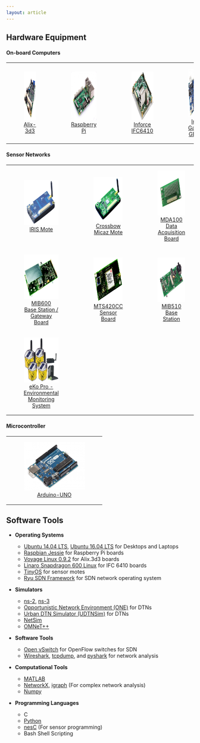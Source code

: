 ```yaml
---
layout: article
---
```


## Hardware Equipment

#### On-board Computers

<table>
<tr>
<td><figure align="center"><a href="http://www.pcengines.ch/pdf/alix3d3.pdf" target="_blank"><img height="130px" src="images/hardware/alix-3d3.jpg"><figcaption >Alix-3d3</figcaption></a></figure></td>
<td><figure align="center"><a href="http://docs-europe.electrocomponents.com/webdocs/14ba/0900766b814ba5fd.pdf" target="_blank"><img height="130px" src="images/hardware/raspberrypi3.jpg"><figcaption >Raspberry Pi</figcaption></a></figure></td>
<td><figure align="center"><a href="https://www.inforcecomputing.com/public_docs/Inforce%20DataSheet_6410_03-2015.pdf" target="_blank"><img height="130px" src="images/hardware/ifc6410.png"><figcaption >Inforce IFC6410</figcaption></a></figure></td>
<td><figure align="center"><a href="https://www.intel.com/content/dam/www/public/us/en/documents/datasheets/galileo-g2-datasheet.pdf" target="_blank"><img height="130px" src="images/hardware/galileogen2.jpg"><figcaption >Intel Galileo GEN 2</figcaption></a></figure></td>
</tr>
</table>

#### Sensor Networks

<table>
<tr>
<td><figure align="center"><a href="http://www.memsic.com/userfiles/files/Datasheets/WSN/IRIS_Datasheet.pdf" target="_blank"><img height="120px" src="images/hardware/irismote.jpg"><figcaption >IRIS Mote</figcaption></a></figure></td>
<td><figure align="center"><a href="http://www.memsic.com/userfiles/files/Datasheets/WSN/micaz_datasheet-t.pdf" target="_blank"><img height="120px" src="images/hardware/micazmote.jpg"><figcaption >Crossbow Micaz Mote</figcaption></a></figure></td>
<td><figure align="center"><a href="https://www.memsic.com/userfiles/files/Datasheets/WSN/mts_mda_datasheet.pdf" target="_blank"><img height="120px" src="images/hardware/mda100.jpg"><figcaption >MDA100<br>Data Acquisition Board</figcaption></a></figure></td>
<td><figure align="center"><a href="http://data.datasheetlib.com/pdf1/143/91/1439174/memsic-mib520_e4febd59fa.pdf?take=binary" target="_blank"><img height="120px" src="images/hardware/mib520.png"><figcaption >MIB520<br>Interface/Programming Board</figcaption></a></figure></td>
</tr>

<tr>
<td><figure align="center"><a href="http://www.memsic.cn/userfiles/files/Datasheets/WSN/6020-0055-05_a_mib600-t.pdf" target="_blank"><img height="120px" src="images/hardware/mib600.png"><figcaption>MIB600<br>Base Station / Gateway Board</figcaption></a></figure></td>
<td><figure align="center"><a href="http://www.memsic.cn/userfiles/files/Datasheets/WSN/mts400_420_datasheet-t.pdf" target="_blank"><img height="120px" src="images/hardware/mts420cc.png"><figcaption>MTS420CC<br>Sensor Board</figcaption></a></figure></td>
<td><figure align="center"><a href="http://datasheet.datasheetarchive.com/originals/distributors/Datasheets-8/DSA-142718.pdf" target="_blank"><img height="120px" src="images/hardware/mib510ca.jpeg"><figcaption>MIB510<br>Base Station</figcaption></a></figure></td>
<td><figure align="center"><a href="https://cdn.sparkfun.com/datasheets/Sensors/Proximity/HCSR04.pdf" target="_blank"><img height="120px" src="images/hardware/hcsro4.jpg"><figcaption >HC-SR04<br>Ultrasonic Ranging Module</figcaption></a></figure></td>
</tr>

<tr>
<td><figure align="center"><a href="http://www.memsic.com/userfiles/files/Datasheets/WSN/eko_starter_system.pdf" target="_blank"><img height="120px" src="images/hardware/eKo_gross.jpg"><figcaption>eKo Pro - Environmental Monitoring System</figcaption></a></figure></td>
</tr>

</table>

#### Microcontroller
<table>
<tr>
<td><figure align="center"><a href="https://store.arduino.cc/usa/arduino-uno-rev3" target="_blank"><img height="130px" src="images/hardware/arduino.jpg"><figcaption>Arduino-UNO</figcaption></a></figure></td>
</tr>
</table>

## Software Tools

+ **Operating Systems**
	- <a href="http://releases.ubuntu.com/14.04/" target="_blank">Ubuntu 14.04 LTS</a>, <a href="http://releases.ubuntu.com/16.04/" target="_blank">Ubuntu 16.04 LTS</a> for Desktops and Laptops
	- <a href="https://www.raspberrypi.org/downloads/raspbian/" target="_blank">Raspbian Jessie</a> for Raspberry Pi boards
	- <a href="http://mirror.voyage.hk/download/ISO/voyage-0.9.2.iso" target="_blank">Voyage Linux 0.9.2</a> for Alix.3d3 boards
	- <a href="https://wiki.linaro.org/Boards/IFC6410" target="_blank">Linaro Snapdragon 600 Linux</a> for IFC 6410 boards
	- <a href="https://github.com/tinyos/" target="_blank">TinyOS</a> for sensor motes
	- <a href="https://osrg.github.io/ryu/" target="_blank">Ryu SDN Framework</a> for SDN network operating system
	
+ **Simulators**
	- <a href="https://www.isi.edu/nsnam/ns/" target="_blank">ns-2</a>, <a href="https://www.nsnam.org/" target="_blank">ns-3</a>
	- <a href="https://www.netlab.tkk.fi/tutkimus/dtn/theone/" target="_blank">Opportunistic Network Environment (ONE)</a> for DTNs
	- <a href="https://github.com/iist-sysnet/UDTNSim" target="_blank">Urban DTN Simulator (UDTNSim)</a> for DTNs
	- [NetSim](https://www.tetcos.com/netsim-pro.html)
	- [OMNeT++](https://omnetpp.org/)
	
+ **Software Tools**
	- <a href="http://openvswitch.org/" target="_blank">Open vSwitch</a> for OpenFlow switches for SDN
	- <a href="https://www.wireshark.org/" target="_blank">Wireshark</a>, <a href="http://www.tcpdump.org/" target="_blank">tcpdump</a>, and <a href="https://github.com/KimiNewt/pyshark" target="_blank">pyshark</a> for network analysis
	
+ **Computational Tools**
	- <a href="https://www.mathworks.com/products/matlab.html" target="_blank">MATLAB</a>
	- <a href="https://networkx.github.io/" target="_blank">NetworkX</a>, <a href="http://igraph.org/python/" target="_blank">igraph</a> (For complex 	network analysis)
	- <a href="http://www.numpy.org/" target="_blank">Numpy</a>
	
+ **Programming Languages**
	- C
	- <a href="https://www.python.org/" target="_blank">Python</a>
	- <a href="http://nescc.sourceforge.net/" target="_blank">nesC</a> (For sensor programming)
	- Bash Shell Scripting
	

